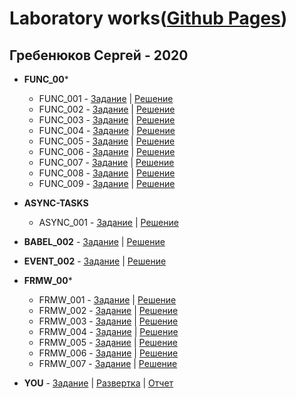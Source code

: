 # Laboratory works([Github Pages](https://ripo4ek.github.io/UniversityTasks/))
## Гребенюков Сергей - 2020
+ **FUNC_00***

  + FUNC_001 - [Задание](https://kodaktor.ru/func_001) | [Решение](https://github.com/ripo4ek/UniversityTasks/blob/master/func_tasks/func_001.js)
  + FUNC_002 - [Задание](https://kodaktor.ru/func_002) | [Решение](https://github.com/ripo4ek/UniversityTasks/blob/master/func_tasks/func_002.js)
  + FUNC_003 - [Задание](https://kodaktor.ru/func_003) | [Решение](https://github.com/ripo4ek/UniversityTasks/blob/master/func_tasks/func_003.js)
  + FUNC_004 - [Задание](https://kodaktor.ru/func_004) | [Решение](https://github.com/ripo4ek/UniversityTasks/blob/master/func_tasks/func_004.js)
  + FUNC_005 - [Задание](https://kodaktor.ru/func_005) | [Решение](https://github.com/ripo4ek/UniversityTasks/blob/master/func_tasks/func_005.js)
  + FUNC_006 - [Задание](https://kodaktor.ru/func_006) | [Решение](https://github.com/ripo4ek/UniversityTasks/tree/master/func_tasks/func_006)
  + FUNC_007 - [Задание](https://kodaktor.ru/func_007) | [Решение](https://github.com/ripo4ek/UniversityTasks/blob/master/func_tasks/func_007.js)
  + FUNC_008 - [Задание](https://kodaktor.ru/func_008) | [Решение](https://github.com/ripo4ek/UniversityTasks/blob/master/func_tasks/func_008.js)
  + FUNC_009 - [Задание](https://kodaktor.ru/func_009) | [Решение](https://github.com/ripo4ek/UniversityTasks/blob/master/func_tasks/func_009.js)
  
+ **ASYNC-TASKS** 

  + ASYNC_001 - [Задание](https://kodaktor.ru/async_tasks) | [Решение](https://github.com/ripo4ek/UniversityTasks/blob/master/async_task.js)
+ **BABEL_002** - [Задание](https://kodaktor.ru/lab02-03-2018-2.pdf) | [Решение](https://github.com/ripo4ek/UniversityTasks/tree/master/babel_002)
+ **EVENT_002** - [Задание](https://kodaktor.ru/evnt_002) | [Решение](https://github.com/ripo4ek/UniversityTasks/blob/master/evnt_002.html)

+ **FRMW_00***  

  + FRMW_001 - [Задание](https://kodaktor.ru/frmw_001) | [Решение](https://github.com/ripo4ek/UniversityTasks/tree/master/frmw_tasks/frmw-001)
  + FRMW_002 - [Задание](https://kodaktor.ru/frmw_002) | [Решение](https://github.com/ripo4ek/UniversityTasks/tree/master/frmw_tasks/frmw-002)
  + FRMW_003 - [Задание](https://kodaktor.ru/frmw_003) | [Решение](https://github.com/ripo4ek/UniversityTasks/tree/master/frmw_tasks/frmw-003)
  + FRMW_004 - [Задание](https://kodaktor.ru/frmw_004) | [Решение](https://github.com/ripo4ek/UniversityTasks/tree/master/frmw_tasks/frmw-004)
  + FRMW_005 - [Задание](https://kodaktor.ru/frmw_005) | [Решение](https://github.com/ripo4ek/UniversityTasks/tree/master/frmw_tasks/frmw-005)
  + FRMW_006 - [Задание](https://kodaktor.ru/frmw_006) | [Решение](https://github.com/ripo4ek/UniversityTasks/tree/master/frmw_tasks/frmw-006)
  + FRMW_007 - [Задание](https://kodaktor.ru/frmw_007) | [Решение](https://github.com/ripo4ek/UniversityTasks/tree/master/frmw_tasks/frmw-007)
  
+ **YOU** - [Задание](https://kodaktor.ru/you) | [Развертка](https://ripo4ek.github.io/reactDeploy/) | [Отчет](https://github.com/ripo4ek/UniversityTasks/blob/master/report.docx)  
